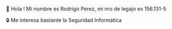 🖖 Hola ! Mi nombre es Rodrigo Perez, mi nro de legajo es 156.131-5

🔒 Me interesa bastante la Seguridad Informática
